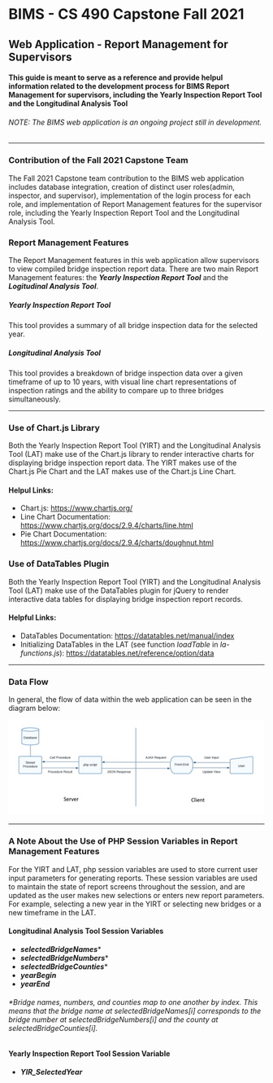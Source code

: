# BIMS - CS 490 Capstone Fall 2021
## Web Application - Report Management for Supervisors

#### This guide is meant to serve as a reference and provide helpul information related to the development process for BIMS Report Management for supervisors, including the Yearly Inspection Report Tool and the Longitudinal Analysis Tool 

###### *NOTE: The BIMS web application is an ongoing project still in development.* 
--------------------------------------------------------

### Contribution of the Fall 2021 Capstone Team
The Fall 2021 Capstone team contribution to the BIMS web application includes database integration, creation of distinct user roles(admin, inspector, and supervisor), implementation of the login process for each role, and implementation of Report Management features for the supervisor role, including the Yearly Inspection Report Tool and the Longitudinal Analysis Tool.

### Report Management Features
The Report Management features in this web application allow supervisors to view compiled bridge inspection report data. There are two main Report Management features: the ***Yearly Inspection Report Tool*** and the ***Logitudinal Analysis Tool***. 

##### Yearly Inspection Report Tool 
This tool provides a summary of all bridge inspection data for the selected year. 

##### Longitudinal Analysis Tool 
This tool provides a breakdown of bridge inspection data over a given timeframe of up to 10 years, with visual line chart representations of inspection ratings and the ability to compare up to three bridges simultaneously.

--------------------------------------------------------
### Use of Chart.js Library

Both the Yearly Inspection Report Tool (YIRT) and the Longitudinal Analysis Tool (LAT) make use of the Chart.js library to render interactive charts for displaying bridge inspection report data. The YIRT makes use of the Chart.js Pie Chart and the LAT makes use of the Chart.js Line Chart.

#### Helpul Links:
- Chart.js: https://www.chartjs.org/
- Line Chart Documentation: https://www.chartjs.org/docs/2.9.4/charts/line.html 
- Pie Chart Documentation: https://www.chartjs.org/docs/2.9.4/charts/doughnut.html

### Use of DataTables Plugin

Both the Yearly Inspection Report Tool (YIRT) and the Longitudinal Analysis Tool (LAT) make use of the DataTables plugin for jQuery to render interactive data tables for displaying bridge inspection report records.

#### Helpful Links:
- DataTables Documentation: https://datatables.net/manual/index
- Initializing DataTables in the LAT (see function *loadTable* in *la-functions.js*): https://datatables.net/reference/option/data


--------------------------------------------------------

### Data Flow

In general, the flow of data within the web application can be seen in the diagram below: 

![Data Flow](/guides/DataFlowWebApp.png)

--------------------------------------------------------

### A Note About the Use of PHP Session Variables in Report Management Features

For the YIRT and LAT, php session variables are used to store current user input parameters for generating reports. These session variables are used to maintain the state of report screens throughout the session, and are updated as the user makes new selections or enters new report parameters. For example, selecting a new year in the YIRT or selecting new bridges or a new timeframe in the LAT. 

#### Longitudinal Analysis Tool Session Variables

- ***selectedBridgeNames****
- ***selectedBridgeNumbers****
- ***selectedBridgeCounties****
- ***yearBegin***
- ***yearEnd*** 

###### *Bridge names, numbers, and counties map to one another by index. This means that the bridge name at *selectedBridgeNames[i]* corresponds to the bridge number at *selectedBridgeNumbers[i]* and the county at *selectedBridgeCounties[i]*.

#### Yearly Inspection Report Tool Session Variable
- ***YIR_SelectedYear***

